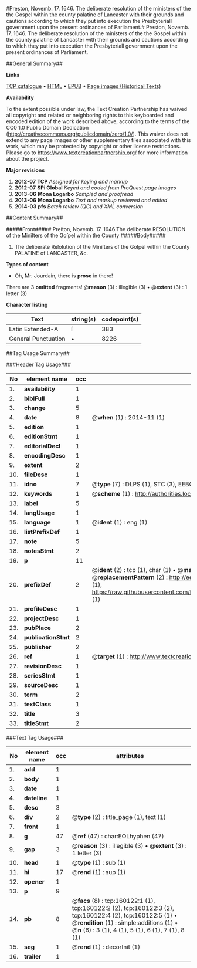 #Preston, Novemb. 17. 1646. The deliberate resolution of the ministers of the the Gospel within the county palatine of Lancaster with their grounds and cautions according to which they put into execution the Presbyteriall government upon the present ordinances of Parliament.#
Preston, Novemb. 17. 1646. The deliberate resolution of the ministers of the the Gospel within the county palatine of Lancaster with their grounds and cautions according to which they put into execution the Presbyteriall government upon the present ordinances of Parliament.

##General Summary##

**Links**

[TCP catalogue](http://www.ota.ox.ac.uk/tcp/)  • 
[HTML](http://tei.it.ox.ac.uk/tcp/Texts-HTML/free/A82/A82305.html)  • 
[EPUB](http://tei.it.ox.ac.uk/tcp/Texts-EPUB/free/A82/A82305.epub) • 
[Page images (Historical Texts)](https://historicaltexts.jisc.ac.uk/eebo-99861825e)

**Availability**

To the extent possible under law, the Text Creation Partnership has waived all copyright and related or neighboring rights to this keyboarded and encoded edition of the work described above, according to the terms of the CC0 1.0 Public Domain Dedication (http://creativecommons.org/publicdomain/zero/1.0/). This waiver does not extend to any page images or other supplementary files associated with this work, which may be protected by copyright or other license restrictions. Please go to https://www.textcreationpartnership.org/ for more information about the project.

**Major revisions**

1. __2012-07__ __TCP__ *Assigned for keying and markup*
1. __2012-07__ __SPi Global__ *Keyed and coded from ProQuest page images*
1. __2013-06__ __Mona Logarbo__ *Sampled and proofread*
1. __2013-06__ __Mona Logarbo__ *Text and markup reviewed and edited*
1. __2014-03__ __pfs__ *Batch review (QC) and XML conversion*

##Content Summary##

#####Front#####
Preſton, Novemb. 17. 1646.The deliberate RESOLUTION of the Miniſters of the Goſpel within the County
#####Body#####

1. The deliberate Reſolution of the Miniſters of the Goſpel within the County PALATINE of LANCASTER, &c.

**Types of content**

  * Oh, Mr. Jourdain, there is **prose** in there!

There are 3 **omitted** fragments! 
 @__reason__ (3) : illegible (3)  •  @__extent__ (3) : 1 letter (3)

**Character listing**


|Text|string(s)|codepoint(s)|
|---|---|---|
|Latin Extended-A|ſ|383|
|General Punctuation|•|8226|

##Tag Usage Summary##

###Header Tag Usage###

|No|element name|occ|attributes|
|---|---|---|---|
|1.|__availability__|1||
|2.|__biblFull__|1||
|3.|__change__|5||
|4.|__date__|8| @__when__ (1) : 2014-11 (1)|
|5.|__edition__|1||
|6.|__editionStmt__|1||
|7.|__editorialDecl__|1||
|8.|__encodingDesc__|1||
|9.|__extent__|2||
|10.|__fileDesc__|1||
|11.|__idno__|7| @__type__ (7) : DLPS (1), STC (3), EEBO-CITATION (1), PROQUEST (1), VID (1)|
|12.|__keywords__|1| @__scheme__ (1) : http://authorities.loc.gov/ (1)|
|13.|__label__|5||
|14.|__langUsage__|1||
|15.|__language__|1| @__ident__ (1) : eng (1)|
|16.|__listPrefixDef__|1||
|17.|__note__|5||
|18.|__notesStmt__|2||
|19.|__p__|11||
|20.|__prefixDef__|2| @__ident__ (2) : tcp (1), char (1)  •  @__matchPattern__ (2) : ([0-9\-]+):([0-9IVX]+) (1), (.+) (1)  •  @__replacementPattern__ (2) : http://eebo.chadwyck.com/downloadtiff?vid=$1&page=$2 (1), https://raw.githubusercontent.com/textcreationpartnership/Texts/master/tcpchars.xml#$1 (1)|
|21.|__profileDesc__|1||
|22.|__projectDesc__|1||
|23.|__pubPlace__|2||
|24.|__publicationStmt__|2||
|25.|__publisher__|2||
|26.|__ref__|1| @__target__ (1) : http://www.textcreationpartnership.org/docs/. (1)|
|27.|__revisionDesc__|1||
|28.|__seriesStmt__|1||
|29.|__sourceDesc__|1||
|30.|__term__|2||
|31.|__textClass__|1||
|32.|__title__|3||
|33.|__titleStmt__|2||


###Text Tag Usage###

|No|element name|occ|attributes|
|---|---|---|---|
|1.|__add__|1||
|2.|__body__|1||
|3.|__date__|1||
|4.|__dateline__|1||
|5.|__desc__|3||
|6.|__div__|2| @__type__ (2) : title_page (1), text (1)|
|7.|__front__|1||
|8.|__g__|47| @__ref__ (47) : char:EOLhyphen (47)|
|9.|__gap__|3| @__reason__ (3) : illegible (3)  •  @__extent__ (3) : 1 letter (3)|
|10.|__head__|1| @__type__ (1) : sub (1)|
|11.|__hi__|17| @__rend__ (1) : sup (1)|
|12.|__opener__|1||
|13.|__p__|9||
|14.|__pb__|8| @__facs__ (8) : tcp:160122:1 (1), tcp:160122:2 (2), tcp:160122:3 (2), tcp:160122:4 (2), tcp:160122:5 (1)  •  @__rendition__ (1) : simple:additions (1)  •  @__n__ (6) : 3 (1), 4 (1), 5 (1), 6 (1), 7 (1), 8 (1)|
|15.|__seg__|1| @__rend__ (1) : decorInit (1)|
|16.|__trailer__|1||

